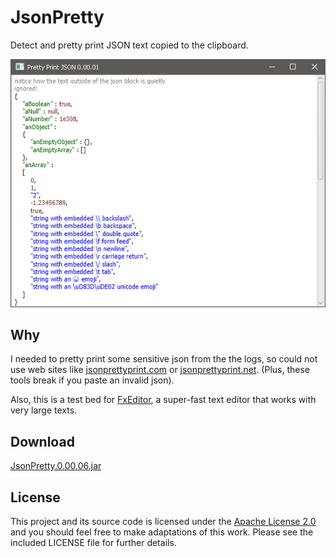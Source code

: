 # JsonPretty

Detect and pretty print JSON text copied to the clipboard.

![screenshot](https://github.com/andy-goryachev/JsonPretty/blob/master/doc/screenshot.png)

## Why

I needed to pretty print some sensitive json from the the logs, so could not use web sites like
[jsonprettyprint.com](http://jsonprettyprint.com/)
or
[jsonprettyprint.net](http://jsonprettyprint.net/).  (Plus, these tools break if you paste an invalid json).

Also, this is a test bed for 
[FxEditor](https://github.com/andy-goryachev/FxEditor),
a super-fast text editor that works with very large texts. 

## Download

[JsonPretty.0.00.06.jar](https://github.com/andy-goryachev/JsonPretty/raw/master/releases/JsonPretty.0.00.06.jar)

## License

This project and its source code is licensed under the [Apache License 2.0](http://www.apache.org/licenses/LICENSE-2.0) and you should feel free to make adaptations of this work. Please see the included LICENSE file for further details.
